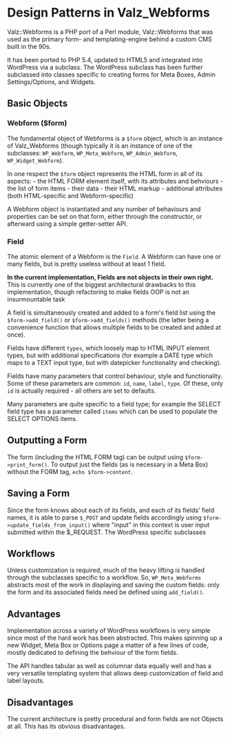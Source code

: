 Design Patterns in Valz_Webforms
================================

Valz::Webforms is a PHP port of a Perl module, Valz::Webforms that was used as the primary form- and templating-engine behind a custom CMS built in the 90s.



It has been ported to PHP 5.4, updated to HTML5 and integrated into WordPress via a subclass. The WordPress subclass has been further subclassed into classes specific to creating forms for Meta Boxes, Admin Settings/Options, and Widgets.



Basic Objects
-------------

### Webform ($form)

The fundamental object of Webforms is a `$form` object, which is an instance of Valz_Webforms (though typically it is an instance of one of the subclasses: `WP_Webform`, `WP_Meta_Webform`, `WP_Admin_Webform`, `WP_Widget_Webform`).

In one respect the `$form` object represents the HTML form in all of its aspects: - the HTML FORM element itself, with its attributes and behviours - the list of form items - their data - their HTML markup - additional attributes (both HTML-specific and Webform-specific)

A Webform object is instantiated and any number of behaviours and properties can be set on that form, either through the constructor, or afterward using a simple getter-setter API.

### Field

The atomic element of a Webform is the `Field`. A Webform can have one or many fields, but is pretty useless without at least 1 field.

**In the current implementation, Fields are not objects in their own right.** This is currently one of the biggest architectural drawbacks to this implementation, though refactoring to make fields OOP is not an insurmountable task

A field is simultaneously created and added to a form's field list using the `$form->add_field()` or `$form->add_fields()` methods (the latter being a convenience function that allows multiple fields to be created and added at once).

Fields have different `types`, which loosely map to HTML INPUT element types, but with additional specifications (for example a DATE type which maps to a TEXT input type, but with datepicker functionality and checking).

Fields have many parameters that control behaviour, style and functionality. Some of these parameters are common: `id`, `name`, `label`, `type`. Of these, only `id` is actually required - all others are set to defaults.

Many parameters are quite specific to a field type; for example the SELECT field type has a parameter called `items` which can be used to populate the SELECT OPTIONS items.

Outputting a Form
-----------------
The form (including the HTML FORM tag) can be output using `$form->print_form()`. To output just the fields (as is necessary in a Meta Box) without the FORM tag, `echo $form->content`.

Saving a Form
-------------
Since the form knows about each of its fields, and each of its fields' field names, it is able to parse `$_POST` and update fields accordingly using `$form->update_fields_from_input()` where "input" in this context is user input submitted within the $_REQUEST. The WordPress specific subclasses

Workflows
---------
Unless customization is required, much of the heavy lifting is handled through the subclasses specific to a workflow. So, `WP_Meta_Webforms` abstracts most of the work in displaying and saving the custom fields: only the form and its associated fields need be defined using `add_field()`.

Advantages
----------
Implementation across a variety of WordPress workflows is very simple since most of the hard work has been abstracted. This makes spinning up a new Widget, Meta Box or Options page a matter of a few lines of code, mostly dedicated to defining the behviour of the form fields.

The API handles tabular as well as columnar data equally well and has a very versatile templating system that allows deep customization of field and label layouts.

Disadvantages
-------------
The current architecture is pretty procedural and form fields are not Objects at all. This has its obvious disadvantages.

